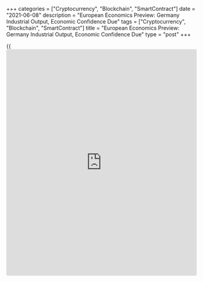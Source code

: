 +++
categories = ["Cryptocurrency", "Blockchain", "SmartContract"]
date = "2021-06-08"
description = "European Economics Preview: Germany Industrial Output, Economic Confidence Due"
tags = ["Cryptocurrency", "Blockchain", "SmartContract"]
title = "European Economics Preview: Germany Industrial Output, Economic Confidence Due"
type = "post"
+++

{{<iframe id="large-banner" src="https://www.bounty.group/#slide=28.0" width="100%" height="600" scrolling="no" style="border: 0px solid rgb(216, 221, 230); border-radius: 3px;">}}

Industrial production and economic confidence from Germany are due on
Tuesday, headlining a light day for the European economic [news](https://www.letsplayfx.com/blog/forex-news-website/).

At 2.00 am ET, Destatis is scheduled to issue Germany's industrial
production data for April. Economists forecast output to grow 0.5
percent on month, slower than the 2.5 percent increase in March.

At 2.45 am ET, foreign trade and current account figures are due from
France.

At 3.00 am ET, industrial production from Hungary and retail sales from
the Czech Republic are due. Economists forecast retail sales to grow
11.3 percent annually in April following a 6.6 percent rise in March.

Half an hour later, Statistics Sweden publishes industrial production
and new orders data.

At 4.00 am ET, Italy's Istat releases retail sales for April. Sales had
decreased 0.1 percent on month in March.

At 5.00 am ET, Germany ZEW economic confidence survey results are due.
The economic confidence index is forecast to rise to 86.0 in June from
84.4 in May.

For comments and feedback [contact](https://www.playgroundfx.com/contact/): editorial@rtt[news](https://www.letsplayfx.com/blog/forex-news-website/).com

[Economic News][1]

 **What parts of the world are seeing the best (and worst) economic
performances lately? Click[here][2] to check out our [Econ Scorecard][2]
and find out! See up-to-the-moment [ranking](https://www.playgroundfx.com/blog/crypto-exchange-ranking/)s for the best and worst
performers in [GDP][3], [unemployment rate][4], [inflation][5] and much
more.**

   1. www.rtt[news](https://www.letsplayfx.com/blog/forex-news-website/).com/Content/EconomicNews.aspx
   2. www.rtt[news](https://www.letsplayfx.com/blog/forex-news-website/).com/economic-scorecard/world-rank/unemployment-rate/highest-performance.aspx
   3. www.rtt[news](https://www.letsplayfx.com/blog/forex-news-website/).com/economic-scorecard/world-rank/GDP/highest-performance.aspx
   4. www.rtt[news](https://www.letsplayfx.com/blog/forex-news-website/).com/economic-scorecard/world-rank/unemployment-rate/lowest-performance.aspx
   5. www.rtt[news](https://www.letsplayfx.com/blog/forex-news-website/).com/economic-scorecard/world-rank/CPI/highest-performance.aspx